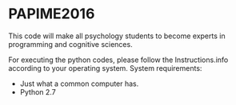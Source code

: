# PAPIME2016
This code will make all psychology students to become experts in programming and cognitive sciences.

For executing the python codes, please follow the Instructions.info according to your operating system. 
System requirements:
* Just what a common computer has. 
* Python 2.7
